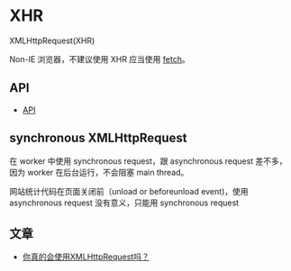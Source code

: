 # XHR

XMLHttpRequest(XHR)

Non-IE 浏览器，不建议使用 XHR 应当使用 [fetch](fetch.md)。

## API

- [API](./api/)

## synchronous XMLHttpRequest

在 worker 中使用 synchronous request，跟 asynchronous request 差不多，因为 worker 在后台运行，不会阻塞 main thread。

网站统计代码在页面关闭前（unload or beforeunload event)，使用 asynchronous request 没有意义，只能用 synchronous request


## 文章

- [你真的会使用XMLHttpRequest吗？](https://segmentfault.com/a/1190000004322487)
